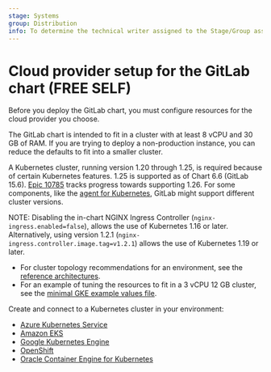 ```yaml
---
stage: Systems
group: Distribution
info: To determine the technical writer assigned to the Stage/Group associated with this page, see https://about.gitlab.com/handbook/product/ux/technical-writing/#assignments
---
```


# Cloud provider setup for the GitLab chart **(FREE SELF)**

Before you deploy the GitLab chart, you must configure resources for
the cloud provider you choose.

The GitLab chart is intended to fit in a cluster with at least 8 vCPU
and 30 GB of RAM. If you are trying to deploy a non-production instance,
you can reduce the defaults to fit into a smaller cluster.

A Kubernetes cluster, running version 1.20 through 1.25, is required because of certain
Kubernetes features. 1.25 is supported as of Chart 6.6 (GitLab 15.6).
[Epic 10785](https://gitlab.com/groups/gitlab-org/-/epics/10785) tracks progress towards supporting 1.26.
For some components, like the [agent for Kubernetes](https://docs.gitlab.com/ee/user/clusters/agent/#gitlab-agent-for-kubernetes-supported-cluster-versions), GitLab might support different cluster versions.

NOTE:
Disabling the in-chart NGINX Ingress Controller (`nginx-ingress.enabled=false`),
allows the use of Kubernetes 1.16 or later. Alternatively, using version 1.2.1
(`nginx-ingress.controller.image.tag=v1.2.1`) allows the use of Kubernetes 1.19 or later.

- For cluster topology recommendations for an environment, see the
  [reference architectures](https://docs.gitlab.com/ee/administration/reference_architectures/#available-reference-architectures).
- For an example of tuning the resources to fit in a 3 vCPU 12 GB cluster, see the
  [minimal GKE example values file](https://gitlab.com/gitlab-org/charts/gitlab/tree/master/examples/values-gke-minimum.yaml).

Create and connect to a Kubernetes cluster in your environment:

- [Azure Kubernetes Service](aks.md)
- [Amazon EKS](eks.md)
- [Google Kubernetes Engine](gke.md)
- [OpenShift](openshift.md)
- [Oracle Container Engine for Kubernetes](oke.md)
